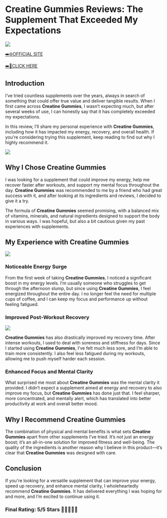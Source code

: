 # **Creatine Gummies Reviews**: The Supplement That Exceeded My Expectations

[![](https://static.vecteezy.com/system/resources/thumbnails/019/896/014/small/buy-now-gradient-button-with-cart-symbol-buy-now-illustration-png.png)](https://edetoop.top/lander/sugarpreland-1/creatinegummies.html) 

[➡️🌐OFFICIAL SITE](https://edetoop.top/lander/sugarpreland-1/creatinegummies.html) 

[➡️🔗CLICK HERE](https://edetoop.top/lander/sugarpreland-1/creatinegummies.html) 


## Introduction

I’ve tried countless supplements over the years, always in search of something that could offer true value and deliver tangible results. When I first came across **Creatine Gummies**, I wasn’t expecting much, but after several weeks of use, I can honestly say that it has completely exceeded my expectations.

In this review, I’ll share my personal experience with **Creatine Gummies**, including how it has impacted my energy, recovery, and overall health. If you're considering trying this supplement, keep reading to find out why I highly recommend it.

[![](https://wallpapers.com/images/hd/red-order-now-button-udg4jcj4arvn8b0n-2.png)](https://edetoop.top/lander/sugarpreland-1/creatinegummies.html)  

## Why I Chose **Creatine Gummies**

I was looking for a supplement that could improve my energy, help me recover faster after workouts, and support my mental focus throughout the day. **Creatine Gummies** was recommended to me by a friend who had great success with it, and after looking at its ingredients and reviews, I decided to give it a try.

The formula of **Creatine Gummies** seemed promising, with a balanced mix of vitamins, minerals, and natural ingredients designed to support the body in various ways. I was hopeful, but also a bit cautious given my past experiences with supplements.

## My Experience with **Creatine Gummies**

[![](https://static.vecteezy.com/system/resources/thumbnails/019/896/014/small/buy-now-gradient-button-with-cart-symbol-buy-now-illustration-png.png)](https://edetoop.top/lander/sugarpreland-1/creatinegummies.html)

### Noticeable Energy Surge

From the first week of taking **Creatine Gummies**, I noticed a significant boost in my energy levels. I’m usually someone who struggles to get through the afternoon slump, but since using **Creatine Gummies**, I feel energized throughout the entire day. I no longer feel the need for multiple cups of coffee, and I can keep my focus and performance up without feeling fatigued.

### Improved Post-Workout Recovery

[![](https://wallpapers.com/images/hd/red-order-now-button-udg4jcj4arvn8b0n-2.png)](https://edetoop.top/lander/sugarpreland-1/creatinegummies.html)  

**Creatine Gummies** has also drastically improved my recovery time. After intense workouts, I used to deal with soreness and stiffness for days. Since I started using **Creatine Gummies**, I’ve felt much less sore, and I’m able to train more consistently. I also feel less fatigued during my workouts, allowing me to push myself harder each session.

### Enhanced Focus and Mental Clarity

What surprised me most about **Creatine Gummies** was the mental clarity it provided. I didn’t expect a supplement aimed at energy and recovery to also improve my focus, but **Creatine Gummies** has done just that. I feel sharper, more concentrated, and mentally alert, which has translated into better productivity at work and overall better mood.

## Why I Recommend **Creatine Gummies**

The combination of physical and mental benefits is what sets **Creatine Gummies** apart from other supplements I’ve tried. It’s not just an energy boost; it’s an all-in-one solution for improved fitness and well-being. The quality of the ingredients is another reason why I believe in this product—it’s clear that **Creatine Gummies** was designed with care.

## Conclusion

If you're looking for a versatile supplement that can improve your energy, speed up recovery, and enhance mental clarity, I wholeheartedly recommend **Creatine Gummies**. It has delivered everything I was hoping for and more, and I’m excited to continue using it.

### Final Rating: 5/5 Stars 🌟🌟🌟🌟🌟
